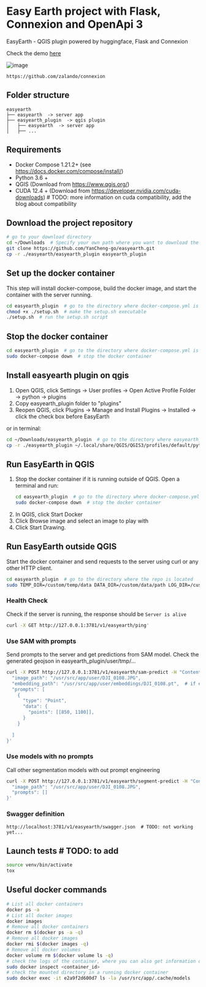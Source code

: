 # Easy Earth project with Flask, Connexion and OpenApi 3


EasyEarth - QGIS plugin powered by huggingface, Flask and Connexion 

Check the demo [here](https://drive.google.com/file/d/1AShHsXkYoBj4zltAGkdnzEfKp2GSFFeS/view)


![image](https://github.com/user-attachments/assets/1447e21f-6cb2-4917-8d06-ba9960b78d87)


```http
https://github.com/zalando/connexion
```

## Folder structure
```
easyearth
├── easyearth  -> server app
├── easyearth_plugin  -> qgis plugin
│   ├── easyearth  -> server app
│   ├── ...
```

## Requirements

* Docker Compose 1.21.2+ (see https://docs.docker.com/compose/install/)
* Python 3.6 +
* QGIS (Download from https://www.qgis.org/)
* CUDA 12.4 + (Download from https://developer.nvidia.com/cuda-downloads)  # TODO: more information on cuda compatibility, add the blog about compatibility

## Download the project repository
```bash
# go to your download directory
cd ~/Downloads  # Specify your own path where you want to download the code
git clone https://github.com/YanCheng-go/easyearth.git
cp -r ./easyearth/easyearth_plugin easyearth_plugin
```

## Set up the docker container
This step will install docker-compose, build the docker image, and start the container with the server running.
```bash
cd easyearth_plugin  # go to the directory where docker-compose.yml is located
chmod +x ./setup.sh  # make the setup.sh executable
./setup.sh  # run the setup.sh script
```

## Stop the docker container
```bash
cd easyearth_plugin  # go to the directory where docker-compose.yml is located
sudo docker-compose down  # stop the docker container
```

## Install easyearth plugin on qgis
1. Open QGIS, click Settings -> User profiles -> Open Active Profile Folder -> python -> plugins
2. Copy easyearth_plugin folder to "plugins"
3. Reopen QGIS, click Plugins -> Manage and Install Plugins -> Installed -> click the check box before EasyEarth

or in terminal:
```bash
cd ~/Downloads/easyearth_plugin  # go to the directory where easyearth_plugin is located
cp -r ./easyearth_plugin ~/.local/share/QGIS/QGIS3/profiles/default/python/plugins/  # copy the easyearth_plugin folder to the plugins directory
```

## Run EasyEarth in QGIS
1. Stop the docker container if it is running outside of QGIS. Open a terminal and run:
    ```bash
    cd easyearth_plugin  # go to the directory where docker-compose.yml is located
    sudo docker-compose down  # stop the docker container
    ```
2. In QGIS, click Start Docker
3. Click Browse image and select an image to play with 
4. Click Start Drawing.

## Run EasyEarth outside QGIS
Start the docker container and send requests to the server using curl or any other HTTP client.
```bash
cd easyearth_plugin  # go to the directory where the repo is located
sudo TEMP_DIR=/custom/temp/data DATA_DIR=/custom/data/path LOG_DIR=/custom/log/path MODEL_DIR=/custom/cache/path docker-compose up -d # start the container while mounting the custom directories.
```

### Health Check
Check if the server is running, the response should be `Server is alive`
```bash
curl -X GET http://127.0.0.1:3781/v1/easyearth/ping'
```
### Use SAM with prompts
Send prompts to the server and get predictions from SAM model. Check the generated geojson in easyearth_plugin/user/tmp/...
```bash
curl -X POST http://127.0.0.1:3781/v1/easyearth/sam-predict -H "Content-Type: application/json" -d '{
  "image_path": "/usr/src/app/user/DJI_0108.JPG",
  "embedding_path": "/usr/src/app/user/embeddings/DJI_0108.pt",  # if empty, the code will generate embeddings first
  "prompts": [
    {
      "type": "Point",
      "data": {
        "points": [[850, 1100]],
      }
    }  
                      
  ]            
}'
```
### Use models with no prompts
Call other segmentation models with out prompt engineering
```bash
curl -X POST http://127.0.0.1:3781/v1/easyearth/segment-predict -H "Content-Type: application/json" -d '{
  "image_path": "/usr/src/app/user/DJI_0108.JPG",
  "prompts": []
}'
```

### Swagger definition
```http
http://localhost:3781/v1/easyearth/swagger.json  # TODO: not working yet...
```

## Launch tests  # TODO: to add

```bash
source venv/bin/activate
tox
```

## Useful docker commands
```bash
# List all docker containers
docker ps -a
# List all docker images
docker images
# Remove all docker containers
docker rm $(docker ps -a -q)
# Remove all docker images
docker rmi $(docker images -q)
# Remove all docker volumes
docker volume rm $(docker volume ls -q)
# check the logs of the container, where you can also get information on the mounted directories
sudo docker inspect <container_id>
# check the mounted directory in a running docker container
sudo docker exec -it e2a9f2d600d7 ls -la /usr/src/app/.cache/models
```
